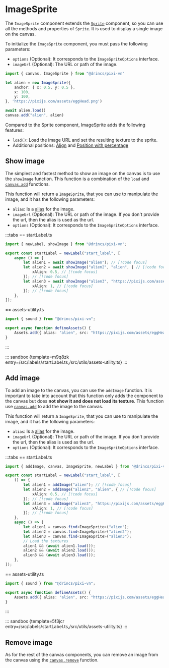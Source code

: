 # ImageSprite

The `ImageSprite` component extends the [`Sprite`](/start/canvas-components#base-components) component, so you can use all the methods and properties of `Sprite`. It is used to display a single image on the canvas.

To initialize the `ImageSprite` component, you must pass the following parameters:

* `options` (Optional): It corresponds to the `ImageSpriteOptions` interface.
* `imageUrl` (Optional): The URL or path of the image.

```ts
import { canvas, ImageSprite } from "@drincs/pixi-vn"

let alien = new ImageSprite({
    anchor: { x: 0.5, y: 0.5 },
    x: 100,
    y: 100,
}, 'https://pixijs.com/assets/eggHead.png')

await alien.load()
canvas.add("alien", alien)
```

Compared to the Sprite component, ImageSprite adds the following features:

* `load()`: Load the image URL and set the resulting texture to the sprite.
* Additional positions: [Align](/start/canvas-position.md) and [Position with percentage](/start/canvas-position.md)

## Show image

The simplest and fastest method to show an image on the canvas is to use the `showImage` function. This function is a combination of the `load` and [`canvas.add`](/start/canvas-functions.md#add-canvas-components) functions.

This function will return a `ImageSprite`, that you can use to manipulate the image, and it has the following parameters:

* `alias`: Is a [alias](/start/canvas-alias.md) for the image.
* `imageUrl` (Optional): The URL or path of the image. If you don't provide the url, then the alias is used as the url.
* `options` (Optional): It corresponds to the `ImageSpriteOptions` interface.

:::tabs
== startLabel.ts

```ts
import { newLabel, showImage } from "@drincs/pixi-vn";

export const startLabel = newLabel("start_label", [
    async () => {
        let alien1 = await showImage("alien"); // [!code focus]
        let alien2 = await showImage("alien2", "alien", { // [!code focus]
            xAlign: 0.5, // [!code focus]
        }); // [!code focus]
        let alien3 = await showImage("alien3", "https://pixijs.com/assets/eggHead.png", { // [!code focus]
            xAlign: 1, // [!code focus]
        }); // [!code focus]
    },
]);
```

== assets-utility.ts

```ts
import { sound } from "@drincs/pixi-vn";

export async function defineAssets() {
    Assets.add({ alias: "alien", src: "https://pixijs.com/assets/eggHead.png" });
}
```

:::

::: sandbox {template=m9q8zk entry=/src/labels/startLabel.ts,/src/utils/assets-utility.ts}
:::

## Add image

To add an image to the canvas, you can use the `addImage` function. It is important to take into account that this function only adds the component to the canvas but does **not show it and does not load its texture**. This function use [`canvas.add`](/start/canvas-functions.md#add-canvas-components) to add the image to the canvas.

This function will return a `ImageSprite`, that you can use to manipulate the image, and it has the following parameters:

* `alias`: Is a [alias](/start/canvas-alias.md) for the image.
* `imageUrl` (Optional): The URL or path of the image. If you don't provide the url, then the alias is used as the url.
* `options` (Optional): It corresponds to the `ImageSpriteOptions` interface.

:::tabs
== startLabel.ts

```ts
import { addImage, canvas, ImageSprite, newLabel } from "@drincs/pixi-vn";

export const startLabel = newLabel("start_label", [
    () => {
        let alien1 = addImage("alien"); // [!code focus]
        let alien2 = addImage("alien2", "alien", { // [!code focus]
            xAlign: 0.5, // [!code focus]
        }); // [!code focus]
        let alien3 = addImage("alien3", "https://pixijs.com/assets/eggHead.png", { // [!code focus]
            xAlign: 1, // [!code focus]
        }); // [!code focus]
    },
    async () => {
        let alien1 = canvas.find<ImageSprite>("alien");
        let alien2 = canvas.find<ImageSprite>("alien2");
        let alien3 = canvas.find<ImageSprite>("alien3");
        // Load the textures
        alien1 && (await alien1.load());
        alien2 && (await alien2.load());
        alien3 && (await alien3.load());
    },
]);
```

== assets-utility.ts

```ts
import { sound } from "@drincs/pixi-vn";

export async function defineAssets() {
    Assets.add({ alias: "alien", src: "https://pixijs.com/assets/eggHead.png" });
}
```

:::

::: sandbox {template=5f3jcr entry=/src/labels/startLabel.ts,/src/utils/assets-utility.ts}
:::

## Remove image

As for the rest of the canvas components, you can remove an image from the canvas using the [`canvas.remove`](/start/canvas-functions#remove-canvas-components) function.
